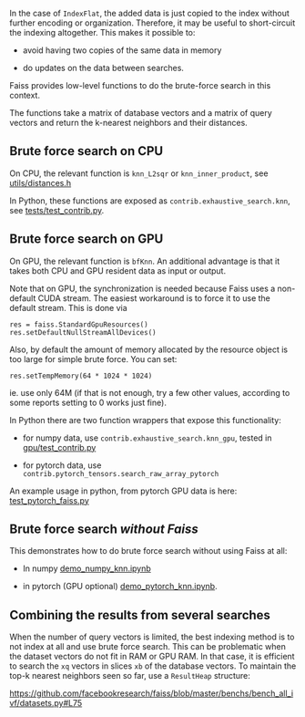 <!--
 * @Author: superestos superestos@gmail.com
 * @Date: 2025-07-04 08:48:09
 * @LastEditors: superestos superestos@gmail.com
 * @LastEditTime: 2025-07-05 16:36:46
 * @FilePath: /dry/faiss.wiki.cn/src/Brute-force-search-without-an-index.md
 * @Description: 这是默认设置,请设置`customMade`, 打开koroFileHeader查看配置 进行设置: https://github.com/OBKoro1/koro1FileHeader/wiki/%E9%85%8D%E7%BD%AE
-->
In the case of `IndexFlat`, the added data is just copied to the index without further encoding or organization. 
Therefore, it may be useful to short-circuit the indexing altogether. 
This makes it possible to: 

- avoid having two copies of the same data in memory

- do updates on the data between searches. 

Faiss provides low-level functions to do the brute-force search in this context. 

The functions take a matrix of database vectors and a matrix of query vectors and return the k-nearest neighbors and their distances. 

## Brute force search on CPU 

On CPU, the relevant function is `knn_L2sqr` or `knn_inner_product`, see [utils/distances.h](https://github.com/facebookresearch/faiss/blob/main/faiss/utils/distances.h#L200)

In Python, these functions are exposed as `contrib.exhaustive_search.knn`, see [tests/test_contrib.py](https://github.com/facebookresearch/faiss/blob/master/tests/test_contrib.py#L66).

## Brute force search on GPU 

On GPU, the relevant function is `bfKnn`. 
An additional advantage is that it takes both CPU and GPU resident data as input or output. 

Note that on GPU, the synchronization is needed because Faiss uses a non-default CUDA stream. 
The easiest workaround is to force it to use the default stream. This is done via  
```
res = faiss.StandardGpuResources()
res.setDefaultNullStreamAllDevices()
```
Also, by default the amount of memory allocated by the resource object is too large for simple brute force. You can set: 
```
res.setTempMemory(64 * 1024 * 1024)
```
ie. use only 64M (if that is not enough, try a few other values, according to some reports setting to 0 works just fine).

In Python there are two function wrappers that expose this functionality: 

- for numpy data, use `contrib.exhaustive_search.knn_gpu`, tested in [gpu/test_contrib.py](https://github.com/facebookresearch/faiss/blob/master/faiss/gpu/test/test_contrib.py#L34)

- for pytorch data, use `contrib.pytorch_tensors.search_raw_array_pytorch`

An example usage in python, from pytorch GPU data is here: [test_pytorch_faiss.py](https://github.com/facebookresearch/faiss/blob/master/faiss/gpu/test/test_pytorch_faiss.py)

## Brute force search _without Faiss_

This demonstrates how to do brute force search without using Faiss at all: 

- In numpy [demo_numpy_knn.ipynb](https://gist.github.com/mdouze/a8c914eb8c5c8306194ea1da48a577d2)

- in pytorch (GPU optional) [demo_pytorch_knn.ipynb](https://gist.github.com/mdouze/551ef6fa0722f2acf58fa2c6fce732d6#file-demo_pytorch_knn-ipynb).


## Combining the results from several searches

When the number of query vectors is limited, the best indexing method is to not index at all and use brute force search. 
This can be problematic when the dataset vectors do not fit in RAM or GPU RAM. 
In that case, it is efficient to search the `xq` vectors in slices `xb` of the database vectors. 
To maintain the top-k nearest neighbors seen so far, use a `ResultHeap` structure: 

https://github.com/facebookresearch/faiss/blob/master/benchs/bench_all_ivf/datasets.py#L75
